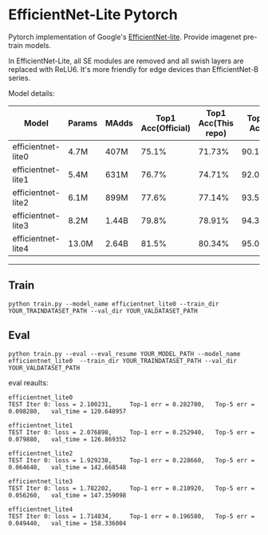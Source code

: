 # EfficientNet-Lite Pytorch

Pytorch implementation  of Google's [EfficientNet-lite](https://github.com/tensorflow/tpu/tree/master/models/official/efficientnet/lite). Provide imagenet pre-train models.

In EfficientNet-Lite, all SE modules are removed and all swish layers are replaced with ReLU6. It's more friendly for edge devices than EfficientNet-B series.


Model details:

|**Model** | **Params** | **MAdds** | **Top1 Acc(Official)** | **Top1 Acc(This repo)** | **Top5 Acc**|
|----------|-----|-------|-------|-------|-------|
|efficientnet-lite0 | 4.7M | 407M |  75.1% | 71.73% |90.17% |
|efficientnet-lite1 | 5.4M | 631M |  76.7% | 74.71% |92.01% |
|efficientnet-lite2 | 6.1M | 899M |  77.6% | 77.14% |93.54% |
|efficientnet-lite3 | 8.2M | 1.44B |  79.8% | 78.91% |94.37% |
|efficientnet-lite4 |13.0M | 2.64B |  81.5% | 80.34% |95.06% |

-----

## Train

```
python train.py --model_name efficientnet_lite0 --train_dir YOUR_TRAINDATASET_PATH --val_dir YOUR_VALDATASET_PATH
```

## Eval

```
python train.py --eval --eval_resume YOUR_MODEL_PATH --model_name efficientnet_lite0  --train_dir YOUR_TRAINDATASET_PATH --val_dir YOUR_VALDATASET_PATH
```

eval reaults:

```
efficientnet_lite0
TEST Iter 0: loss = 2.100231,     Top-1 err = 0.282700,   Top-5 err = 0.098280,   val_time = 120.648957

efficientnet_lite1
TEST Iter 0: loss = 2.076898,     Top-1 err = 0.252940,   Top-5 err = 0.079880,   val_time = 126.869352

efficientnet_lite2
TEST Iter 0: loss = 1.929238,     Top-1 err = 0.228660,   Top-5 err = 0.064640,   val_time = 142.668548

efficientnet_lite3
TEST Iter 0: loss = 1.782202,     Top-1 err = 0.210920,   Top-5 err = 0.056260,   val_time = 147.359098

efficientnet_lite4
TEST Iter 0: loss = 1.714834,     Top-1 err = 0.196580,   Top-5 err = 0.049440,   val_time = 158.336004
```


